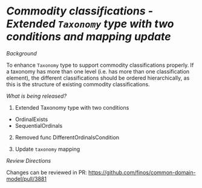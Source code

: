 # _Commodity classifications - Extended `Taxonomy` type with two conditions and mapping update_

_Background_

To enhance `Taxonomy` type to support commodity classifications properly. If a taxonomy has more than one level (i.e. has more than one classification element), the different classifications should be ordered hierarchically, as this is the structure of existing commodity classifications.

_What is being released?_

1. Extended Taxonomy type with two conditions
  - OrdinalExists
  - SequentialOrdinals

2. Removed func DifferentOrdinalsCondition 

3. Update `taxonomy` mapping

_Review Directions_

Changes can be reviewed in PR: https://github.com/finos/common-domain-model/pull/3881
